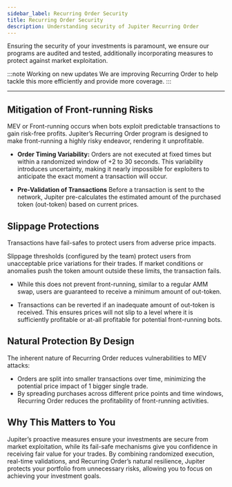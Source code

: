 ```yaml
---
sidebar_label: Recurring Order Security
title: Recurring Order Security
description: Understanding security of Jupiter Recurring Order
---
```


<head>
    <title>Recurring Order Security</title>
    <meta name="twitter:card" content="summary" />
</head>

Ensuring the security of your investments is paramount, we ensure our programs are audited and tested, additionally incorporating measures to protect against market exploitation.

:::note Working on new updates
We are improving Recurring Order to help tackle this more efficiently and provide more coverage.
:::

---

## Mitigation of Front-running Risks

MEV or Front-running occurs when bots exploit predictable transactions to gain risk-free profits. Jupiter’s Recurring Order program is designed to make front-running a highly risky endeavor, rendering it unprofitable.

- **Order Timing Variability:** Orders are not executed at fixed times but within a randomized window of +2 to 30 seconds. This variability introduces uncertainty, making it nearly impossible for exploiters to anticipate the exact moment a transaction will occur.
    
- **Pre-Validation of Transactions** Before a transaction is sent to the network, Jupiter pre-calculates the estimated amount of the purchased token (out-token) based on current prices.

## Slippage Protections

Transactions have fail-safes to protect users from adverse price impacts.

Slippage thresholds (configured by the team) protect users from unacceptable price variations for their trades. If market conditions or anomalies push the token amount outside these limits, the transaction fails.

- While this does not prevent front-running, similar to a regular AMM swap, users are guaranteed to receive a minimum amount of out-token.

- Transactions can be reverted if an inadequate amount of out-token is received. This ensures prices will not slip to a level where it is sufficiently profitable or at-all profitable for potential front-running bots.

## Natural Protection By Design

The inherent nature of Recurring Order reduces vulnerabilities to MEV attacks:

- Orders are split into smaller transactions over time, minimizing the potential price impact of 1 bigger single trade.
- By spreading purchases across different price points and time windows, Recurring Order reduces the profitability of front-running activities.

## Why This Matters to You

Jupiter’s proactive measures ensure your investments are secure from market exploitation, while its fail-safe mechanisms give you confidence in receiving fair value for your trades. By combining randomized execution, real-time validations, and Recurring Order’s natural resilience, Jupiter protects your portfolio from unnecessary risks, allowing you to focus on achieving your investment goals.